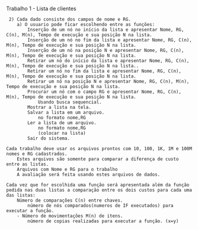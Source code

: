 Trabalho 1 - Lista de clientes

     2) Cada dado consiste dos campos de nome e RG.
        a) O usuario pode ficar escolhendo entre as funções:
            Inserção de um nó no início da lista e apresentar Nome, RG, C(n), M(n), Tempo de execução e sua posição N na lista.
            Inserção de um nó no fim da lista e apresentar Nome, RG, C(n), M(n), Tempo de execução e sua posição N na lista.
            Inserção de um nó na posição N e apresentar Nome, RG, C(n), M(n), Tempo de execução e sua posição N na lista.
            Retirar um nó do início da lista e apresentar Nome, RG, C(n), M(n), Tempo de execução e sua posição N na lista..
            Retirar um nó no fim da lista e apresentar Nome, RG, C(n), M(n), Tempo de execução e sua posição N na lista.
            Retirar um nó na posição N e apresentar Nome, RG, C(n), M(n), Tempo de execução e sua posição N na lista.
            Procurar um nó com o campo RG e apresentar Nome, RG, C(n), M(n), Tempo de execução e sua posição N na lista.
                Usando busca sequencial.
            Mostrar a lista na tela.
            Salvar a lista em um arquivo.
                no formato nome,RG
            Ler a lista de um arquivo.
                no formato nome,RG
                (colocar na lista)
            Sair do sistema.

    Cada trabalho deve usar os arquivos prontos com 10, 100, 1K, 1M e 100M nomes e RG cadastrados.
        Estes arquivos são somente para comparar a diferença de custo entre as listas.
        Arquivos com Nome e RG para o trabalho
        A avaliação será feita usando estes arquivos de dados.

    Cada vez que for escolhida uma função será apresentada além da função pedida nas duas listas a comparação entre os dois custos para cada uma das listas:
        Número de comparações C(n) entre chaves.
            número de nós comparados(numeros de IF executados) para executar a função.
        - Número de movimentações M(n) de itens.
            número de copias realizadas para executar a função. (x=y)

